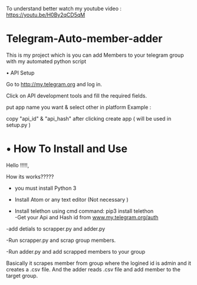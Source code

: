 To understand better watch my youtube video : https://youtu.be/H0By2qCD5qM

# Telegram-Auto-member-adder
This is my project which is you can add Members to your telegram group with my automated python script

• API Setup

Go to http://my.telegram.org and log in.

Click on API development tools and fill the required fields.

put app name you want & select other in platform Example :

copy "api_id" & "api_hash" after clicking create app ( will be used in setup.py )


# • How To Install and Use

Hello !!!!!, 

How its works?????

- you must install Python 3

- Install Atom or any text editor (Not necessary )

- Install telethon using cmd  command: pip3 install telethon\
-Get your Api and Hash id from www.my.telegram.org/auth

-add detials to scrapper.py and adder.py

-Run scrapper.py and scrap group members.

-Run adder.py and add scrapped members to your group


Basically it scrapes member from group where the logined id is admin and it creates a .csv file.
And the adder reads .csv file and add member to the target group.






